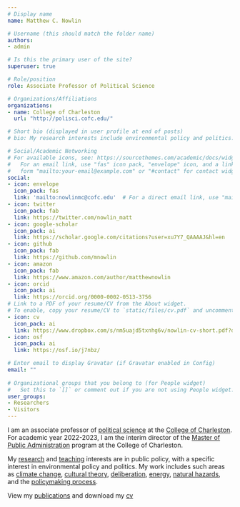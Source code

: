 ```yaml
---
# Display name
name: Matthew C. Nowlin

# Username (this should match the folder name)
authors:
- admin

# Is this the primary user of the site?
superuser: true

# Role/position
role: Associate Professor of Political Science

# Organizations/Affiliations
organizations:
- name: College of Charleston
  url: "http://polisci.cofc.edu/"

# Short bio (displayed in user profile at end of posts)
# bio: My research interests include environmental policy and politics.

# Social/Academic Networking
# For available icons, see: https://sourcethemes.com/academic/docs/widgets/#icons
#   For an email link, use "fas" icon pack, "envelope" icon, and a link in the
#   form "mailto:your-email@example.com" or "#contact" for contact widget.
social:
- icon: envelope
  icon_pack: fas
  link: 'mailto:nowlinmc@cofc.edu'  # For a direct email link, use "mailto:test@example.org".
- icon: twitter
  icon_pack: fab
  link: https://twitter.com/nowlin_matt
- icon: google-scholar
  icon_pack: ai
  link: https://scholar.google.com/citations?user=xu7Y7_QAAAAJ&hl=en
- icon: github
  icon_pack: fab
  link: https://github.com/mnowlin
- icon: amazon
  icon_pack: fab
  link: https://www.amazon.com/author/matthewnowlin
- icon: orcid
  icon_pack: ai
  link: https://orcid.org/0000-0002-0513-3756  
# Link to a PDF of your resume/CV from the About widget.
# To enable, copy your resume/CV to `static/files/cv.pdf` and uncomment the lines below.  
- icon: cv
  icon_pack: ai
  link: https://www.dropbox.com/s/nm5uajd5txnhg6v/nowlin-cv-short.pdf?dl=0 
- icon: osf
  icon_pack: ai
  link: https://osf.io/j7nbz/

# Enter email to display Gravatar (if Gravatar enabled in Config)
email: ""
  
# Organizational groups that you belong to (for People widget)
#   Set this to `[]` or comment out if you are not using People widget.  
user_groups:
- Researchers
- Visitors
---
```


I am an associate professor of [political science](http://polisci.cofc.edu/) at the [College of Charleston](http://cofc.edu/). For academic year 2022-2023, I am the interim director of the [Master of Public Administration](https://puba.cofc.edu/) program at the College of Charleston.


<!-- 
I am also co-director of the [Environmental Policy Research Group](http://polisci.cofc.edu/student-research/environmental-policy-research-group/index.php) with [Dr. Annette Watson](http://polisci.cofc.edu/about/faculty-staff-listing/watson-annette.php).  
-->

My <a href="/projects/" itemprop="url"><span itemprop="name">research</span></a> and <a href="/courses/" itemprop="url"><span itemprop="name">teaching</span></a> interests are in public policy, with a specific interest in environmental policy and politics. My work includes such areas as <a href="/project/climate-change/" itemprop="url"><span itemprop="name">climate change</span></a>, <a href="/project/cultural-theory/" itemprop="url"><span itemprop="name">cultural theory</span></a>, <a href="/project/deliberation/" itemprop="url"><span itemprop="name">deliberation</span></a>, <a href="/project/energy/" itemprop="url"><span itemprop="name">energy</span></a>, <a href="/project/natural-hazards/" itemprop="url"><span itemprop="name">natural hazards</span></a>, and the <a href="/project/policy-process/" itemprop="url"><span itemprop="name">policymaking process</span></a>. 


View my <i class="fas fa-book"></i> <i class="far fa-file"></i> <a href="/publications/" itemprop="url"><span itemprop="name">publications</span></a> and download my <i class="fas fa-file-pdf"></i> [cv](https://www.dropbox.com/s/nm5uajd5txnhg6v/nowlin-cv-short.pdf?dl=0)
